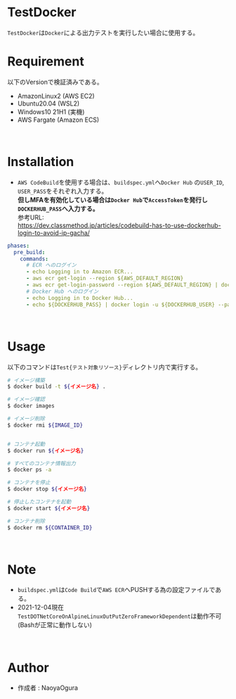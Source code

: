 # TestDocker

`TestDocker`は`Docker`による出力テストを実行したい場合に使用する。


# Requirement

以下のVersionで検証済みである。
- AmazonLinux2 (AWS EC2)
- Ubuntu20.04 (WSL2)
- Windows10 21H1 (実機)
- AWS Fargate (Amazon ECS)

<br>


# Installation

- `AWS CodeBuild`を使用する場合は、`buildspec.yml`へ`Docker Hub` の`USER_ID`, `USER_PASS`をそれぞれ入力する。
    <br>
    **但しMFAを有効化している場合は`Docker Hub`で`AccessToken`を発行し`DOCKERHUB_PASS`へ入力する。**
    <br>
    参考URL:
    <br>
    https://dev.classmethod.jp/articles/codebuild-has-to-use-dockerhub-login-to-avoid-ip-gacha/

```yml
phases:
  pre_build:
    commands:
      # ECR へのログイン
      - echo Logging in to Amazon ECR...
      - aws ecr get-login --region ${AWS_DEFAULT_REGION}
      - aws ecr get-login-password --region ${AWS_DEFAULT_REGION} | docker login --username AWS --password-stdin ${AWS_ACCOUNT_ID}.dkr.ecr.${AWS_DEFAULT_REGION}.amazonaws.com
      # Docker Hub へのログイン
      - echo Logging in to Docker Hub...
      - echo ${DOCKERHUB_PASS} | docker login -u ${DOCKERHUB_USER} --password-stdin # DOCKERHUB_PASS, DOCKERHUB_USER をそれぞれ入力する
```

<br>


# Usage

以下のコマンドは`Test{テスト対象リソース}`ディレクトリ内で実行する。

```bash
# イメージ構築
$ docker build -t ${イメージ名} .

# イメージ確認
$ docker images

# イメージ削除
$ docker rmi ${IMAGE_ID}


# コンテナ起動
$ docker run ${イメージ名}

# すべてのコンテナ情報出力
$ docker ps -a

# コンテナを停止
$ docker stop ${イメージ名}

# 停止したコンテナを起動
$ docker start ${イメージ名}

# コンテナ削除
$ docker rm ${CONTAINER_ID}
```

<br>


# Note

- `buildspec.yml`は`Code Build`で`AWS ECR`へPUSHする為の設定ファイルである。
- 2021-12-04現在 `TestDOTNetCoreOnAlpineLinuxOutPutZeroFrameworkDependent`は動作不可 (Bashが正常に動作しない)

<br>


# Author
- 作成者 : NaoyaOgura